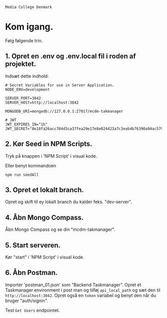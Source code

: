 ```
Media College Denmark
```

# Kom igang.

Følg følgende trin.

## 1. Opret en .env og .env.local fil i roden af projektet.

Indsæt dette indhold:
```
# Secret Variables for use in Server Application.
NODE_ENV=development

SERVER_PORT=3042
SERVER_HOST=http://localhost:3042

MONGODB_URI=mongodb://127.0.0.1:27017/mcdm-takmanager

# JWT
JWT_EXPIRES_IN="1h"
JWT_SECRET="8e18fa26acc704d3ca37fea29e17e8e024423a7c3eab4b76390a94ac579c20f0"
```

## 2. Kør Seed in NPM Scripts.

Tryk på knappen i 'NPM Script' i visual kode.

Eller benyt kommandoen

```
npm run seedAll
```

## 3. Opret et lokalt branch.

Opret og skift til ey lokalt branch du kalder feks. "dev-server".

## 4. Åbn Mongo Compass.

Åbn Mongo Compass og se din "mcdm-takmanager".

## 5. Start serveren.

Kør "start" i 'NPM Script' i visual kode.

## 6. Åbn Postman.

Importér 'postman_01.json' som "Backend Taskmanager".
Opret et Taskmanager environment i post man og tilføj `api_local_path` og sæt den til `http://localhost:3042`.
Opret også en `token` variabel og benyt den når du bruger "auth/signin".

Test `Get Users` endpointet.
